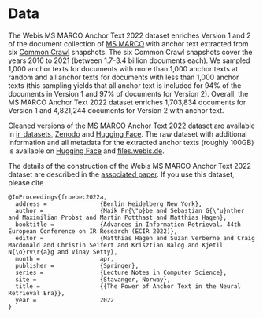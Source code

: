 # Data

The Webis MS MARCO Anchor Text 2022 dataset enriches Version 1 and 2 of the document collection of [MS MARCO](https://microsoft.github.io/msmarco/) with anchor text extracted from six [Common Crawl](https://commoncrawl.org/) snapshots. The six Common Crawl snapshots cover the years 2016 to 2021 (between 1.7-3.4 billion documents each). We sampled  1,000 anchor texts for documents with more than 1,000 anchor texts at random and all anchor texts for documents with less than 1,000 anchor texts (this sampling yields that all anchor text is included for 94% of the documents in Version 1 and 97% of documents for Version 2). Overall, the MS MARCO Anchor Text 2022 dataset enriches 1,703,834 documents for Version 1 and 4,821,244 documents for Version 2 with anchor text.

Cleaned versions of the MS MARCO Anchor Text 2022 dataset are available in [ir_datasets](https://github.com/allenai/ir_datasets/issues/154), [Zenodo](https://zenodo.org/record/5883456) and [Hugging Face](https://huggingface.co/datasets/webis/ms-marco-anchor-text). The raw dataset with additional information and all metadata for the extracted anchor texts (roughly 100GB) is available on [Hugging Face](https://huggingface.co/datasets/webis/ms-marco-anchor-text/tree/main/ms-marco-v1/anchor-text) and [files.webis.de](https://files.webis.de/data-in-progress/ecir22-anchor-text/anchor-text-samples/).

The details of the construction of the Webis MS MARCO Anchor Text 2022 dataset are described in the [associated paper](https://webis.de/publications.html#froebe_2022a). If you use this dataset, please cite
```
@InProceedings{froebe:2022a,
  address =               {Berlin Heidelberg New York},
  author =                {Maik Fr{\"o}be and Sebastian G{\"u}nther and Maximilian Probst and Martin Potthast and Matthias Hagen},
  booktitle =             {Advances in Information Retrieval. 44th European Conference on IR Research (ECIR 2022)},
  editor =                {Matthias Hagen and Suzan Verberne and Craig Macdonald and Christin Seifert and Krisztian Balog and Kjetil N{\o}rv\r{a}g and Vinay Setty},
  month =                 apr,
  publisher =             {Springer},
  series =                {Lecture Notes in Computer Science},
  site =                  {Stavanger, Norway},
  title =                 {{The Power of Anchor Text in the Neural Retrieval Era}},
  year =                  2022
}
```
